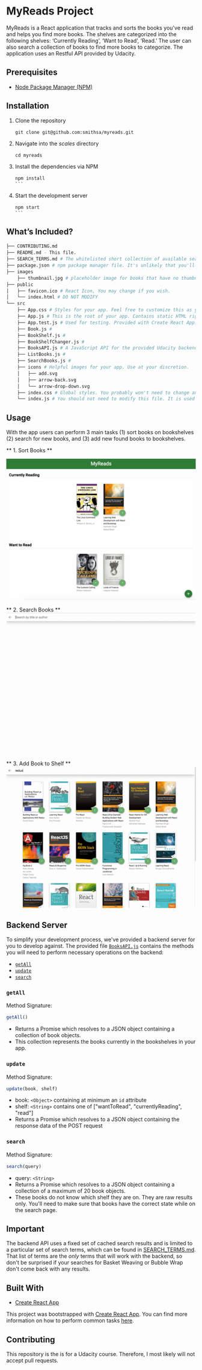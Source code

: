 # MyReads Project

MyReads is a React application that tracks and sorts the books you've read and helps you find more books. The shelves are categorized into the following shelves: ‘Currently Reading’, ‘Want to Read’, ‘Read.’ The user can also search a collection of books to find more books to categorize. The application uses an Restful API provided by Udacity.

## Prerequisites

- [Node Package Manager (NPM)](https://www.npmjs.com)

## Installation

1. Clone the repository
	```
	git clone git@github.com:smithsa/myreads.git
	```

2. Navigate into the *scales* directory
	```
	cd myreads
	```

3. Install the dependencies via NPM
	```
	npm install
	``` 
4. Start the development server
	```
	npm start
	``` 

## What’s Included?
```bash
├── CONTRIBUTING.md
├── README.md - This file.
├── SEARCH_TERMS.md # The whitelisted short collection of available search terms for you to use with your app.
├── package.json # npm package manager file. It's unlikely that you'll need to modify this.
├── images
	├── thumbnail.jpg # placeholder image for books that have no thumbnail
├── public
│   ├── favicon.ico # React Icon, You may change if you wish.
│   └── index.html # DO NOT MODIFY
└── src
    ├── App.css # Styles for your app. Feel free to customize this as you desire.
    ├── App.js # This is the root of your app. Contains static HTML right now.
    ├── App.test.js # Used for testing. Provided with Create React App. Testing is encouraged, but not required.
    ├── Book.js # 
    ├── BookShelf.js # 
    ├── BookShelfChanger.js # 
    ├── BooksAPI.js # A JavaScript API for the provided Udacity backend. Instructions for the methods are below.
    ├── ListBooks.js # 
    ├── SearchBooks.js # 
    ├── icons # Helpful images for your app. Use at your discretion.
    │   ├── add.svg
    │   ├── arrow-back.svg
    │   └── arrow-drop-down.svg
    ├── index.css # Global styles. You probably won't need to change anything here.
    └── index.js # You should not need to modify this file. It is used for DOM rendering only.
```


## Usage

With the app users can perform 3 main tasks (1) sort books on bookshelves (2) search for new books, and (3) add new found books to bookshelves.

** 1. Sort Books **

![Sort books demo](https://raw.githubusercontent.com/smithsa/myreads/master/src/images/documentation/sort-books.gif?raw=true)

** 2. Search Books **
![Search books demo](https://raw.githubusercontent.com/smithsa/myreads/master/src/images/documentation/search-books.gif?raw=true)

** 3. Add Book to Shelf **
![Add book to shelf demo](https://raw.githubusercontent.com/smithsa/myreads/master/src/images/documentation/add-from-search.gif?raw=true)


## Backend Server

To simplify your development process, we've provided a backend server for you to develop against. The provided file [`BooksAPI.js`](src/BooksAPI.js) contains the methods you will need to perform necessary operations on the backend:

* [`getAll`](#getall)
* [`update`](#update)
* [`search`](#search)

### `getAll`

Method Signature:

```js
getAll()
```

* Returns a Promise which resolves to a JSON object containing a collection of book objects.
* This collection represents the books currently in the bookshelves in your app.

### `update`

Method Signature:

```js
update(book, shelf)
```

* book: `<Object>` containing at minimum an `id` attribute
* shelf: `<String>` contains one of ["wantToRead", "currentlyReading", "read"]  
* Returns a Promise which resolves to a JSON object containing the response data of the POST request

### `search`

Method Signature:

```js
search(query)
```

* query: `<String>`
* Returns a Promise which resolves to a JSON object containing a collection of a maximum of 20 book objects.
* These books do not know which shelf they are on. They are raw results only. You'll need to make sure that books have the correct state while on the search page.

## Important
The backend API uses a fixed set of cached search results and is limited to a particular set of search terms, which can be found in [SEARCH_TERMS.md](SEARCH_TERMS.md). That list of terms are the _only_ terms that will work with the backend, so don't be surprised if your searches for Basket Weaving or Bubble Wrap don't come back with any results.

## Built With

- [Create React App](https://github.com/facebook/create-react-app)

This project was bootstrapped with [Create React App](https://github.com/facebookincubator/create-react-app). You can find more information on how to perform common tasks [here](https://github.com/facebookincubator/create-react-app/blob/master/packages/react-scripts/template/README.md).


## Contributing

This repository is the is for a Udacity course. Therefore, I most likely will not accept pull requests.
